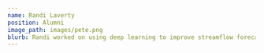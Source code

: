 ```yaml
---
name: Randi Laverty
position: Alumni
image_path: images/pete.png
blurb: Randi worked on using deep learning to improve streamflow forecasts.
---
```

